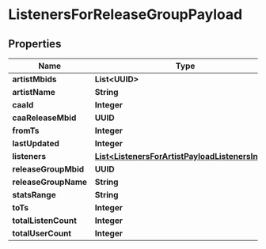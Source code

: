 

# ListenersForReleaseGroupPayload


## Properties

| Name | Type | Description | Notes |
|------------ | ------------- | ------------- | -------------|
|**artistMbids** | **List&lt;UUID&gt;** |  |  |
|**artistName** | **String** |  |  |
|**caaId** | **Integer** |  |  |
|**caaReleaseMbid** | **UUID** |  |  |
|**fromTs** | **Integer** |  |  |
|**lastUpdated** | **Integer** |  |  |
|**listeners** | [**List&lt;ListenersForArtistPayloadListenersInner&gt;**](ListenersForArtistPayloadListenersInner.md) |  |  |
|**releaseGroupMbid** | **UUID** |  |  |
|**releaseGroupName** | **String** |  |  |
|**statsRange** | **String** |  |  |
|**toTs** | **Integer** |  |  |
|**totalListenCount** | **Integer** |  |  |
|**totalUserCount** | **Integer** |  |  |



